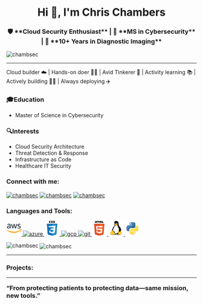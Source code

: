 
<h1 align="center">Hi 👋, I'm Chris Chambers</h1>
<h3 align="center">🛡️ **Cloud Security Enthusiast** | 🧠 **MS in Cybersecurity** | 🏥 **10+ Years in Diagnostic Imaging**</h3>

<p align="left"> <img src="https://komarev.com/ghpvc/?username=chambsec&label=Profile%20views&color=0e75b6&style=flat" alt="chambsec" /> </p>

---

Cloud builder ☁️ | Hands-on doer 🤹🏽 | Avid Tinkerer 🧠 | Activity learning 📚 | Actively building 👷🏽 | Always deploying ✈️ 

<h3 align="left">🎓Education</h3>

- Master of Science in Cybersecurity

<h3 align="left">🔍Interests</h3> 

- Cloud Security Architecture  
- Threat Detection & Response  
- Infrastructure as Code  
- Healthcare IT Security


<h3 align="left">Connect with me:</h3>
<p align="left">
<a href="https://twitter.com/chambsec" target="blank"><img align="center" src="https://raw.githubusercontent.com/rahuldkjain/github-profile-readme-generator/master/src/images/icons/Social/twitter.svg" alt="chambsec" height="30" width="40" /></a>
<a href="https://linkedin.com/in/chambsec" target="blank"><img align="center" src="https://raw.githubusercontent.com/rahuldkjain/github-profile-readme-generator/master/src/images/icons/Social/linked-in-alt.svg" alt="chambsec" height="30" width="40" /></a>
<a href="https://instagram.com/chambsec" target="blank"><img align="center" src="https://raw.githubusercontent.com/rahuldkjain/github-profile-readme-generator/master/src/images/icons/Social/instagram.svg" alt="chambsec" height="30" width="40" /></a>
</p>

<h3 align="left">Languages and Tools:</h3>
<p align="left"> <a href="https://aws.amazon.com" target="_blank" rel="noreferrer"> <img src="https://raw.githubusercontent.com/devicons/devicon/master/icons/amazonwebservices/amazonwebservices-original-wordmark.svg" alt="aws" width="40" height="40"/> </a> <a href="https://azure.microsoft.com/en-in/" target="_blank" rel="noreferrer"> <img src="https://www.vectorlogo.zone/logos/microsoft_azure/microsoft_azure-icon.svg" alt="azure" width="40" height="40"/> </a> <a href="https://www.w3schools.com/css/" target="_blank" rel="noreferrer"> <img src="https://raw.githubusercontent.com/devicons/devicon/master/icons/css3/css3-original-wordmark.svg" alt="css3" width="40" height="40"/> </a> <a href="https://cloud.google.com" target="_blank" rel="noreferrer"> <img src="https://www.vectorlogo.zone/logos/google_cloud/google_cloud-icon.svg" alt="gcp" width="40" height="40"/> </a> <a href="https://git-scm.com/" target="_blank" rel="noreferrer"> <img src="https://www.vectorlogo.zone/logos/git-scm/git-scm-icon.svg" alt="git" width="40" height="40"/> </a> <a href="https://www.w3.org/html/" target="_blank" rel="noreferrer"> <img src="https://raw.githubusercontent.com/devicons/devicon/master/icons/html5/html5-original-wordmark.svg" alt="html5" width="40" height="40"/> </a> <a href="https://www.linux.org/" target="_blank" rel="noreferrer"> <img src="https://raw.githubusercontent.com/devicons/devicon/master/icons/linux/linux-original.svg" alt="linux" width="40" height="40"/> </a> <a href="https://www.python.org" target="_blank" rel="noreferrer"> <img src="https://raw.githubusercontent.com/devicons/devicon/master/icons/python/python-original.svg" alt="python" width="40" height="40"/> </a> </p>

<p><img align="left" src="https://github-readme-stats.vercel.app/api/top-langs?username=chambsec&show_icons=true&locale=en&layout=compact" alt="chambsec" /></p>

<p>&nbsp;<img align="center" src="https://github-readme-stats.vercel.app/api?username=chambsec&show_icons=true&locale=en" alt="chambsec" /></p>


---

<h3 align="left">Projects:<h/3>


---



 

 “From protecting patients to protecting data—same mission, new tools.”


